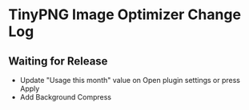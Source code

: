 TinyPNG Image Optimizer Change Log
==================================

Waiting for Release
-------------------
- Update "Usage this month" value on Open plugin settings or press Apply
- Add Background Compress

